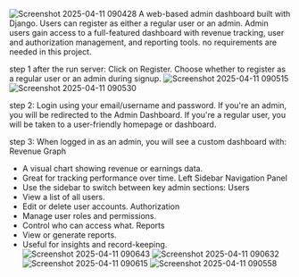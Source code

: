 ![Screenshot 2025-04-11 090428](https://github.com/user-attachments/assets/93bb07e9-f3c5-460e-867b-f48794e9c5e0)
A web-based admin dashboard built with Django. Users can register as either a regular user or an admin. 
Admin users gain access to a full-featured dashboard with revenue tracking, user and authorization management, and reporting tools.
no requirements are needed in this project.

step 1 after the run server:
Click on Register.
Choose whether to register as a regular user or an admin during signup.
![Screenshot 2025-04-11 090515](https://github.com/user-attachments/assets/9b77369a-a15d-4a34-9173-87432050d54f)
![Screenshot 2025-04-11 090530](https://github.com/user-attachments/assets/ecd609e4-6f74-4e98-ac47-685449645588)

step 2:
Login using your email/username and password.
If you're an admin, you will be redirected to the Admin Dashboard.
If you're a regular user, you will be taken to a user-friendly homepage or dashboard.

step 3:
When logged in as an admin, you will see a custom dashboard with:
Revenue Graph
- A visual chart showing revenue or earnings data.
- Great for tracking performance over time.
Left Sidebar Navigation Panel
- Use the sidebar to switch between key admin sections:
Users
- View a list of all users.
- Edit or delete user accounts.
Authorization
- Manage user roles and permissions.
- Control who can access what.
Reports
- View or generate reports.
- Useful for insights and record-keeping.
![Screenshot 2025-04-11 090643](https://github.com/user-attachments/assets/53730ede-e1ef-432a-8a43-607fd9b4a833)
![Screenshot 2025-04-11 090632](https://github.com/user-attachments/assets/168d945a-8dff-4f7b-87a6-ce4580d2169d)
![Screenshot 2025-04-11 090615](https://github.com/user-attachments/assets/21ae7636-c99a-404a-8d69-72db0c94be65)
![Screenshot 2025-04-11 090558](https://github.com/user-attachments/assets/ea108515-2115-4198-9760-b7a103f7271e)
